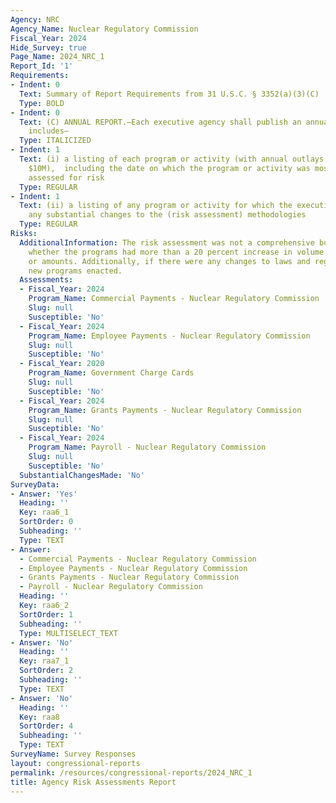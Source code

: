 ```yaml
---
Agency: NRC
Agency_Name: Nuclear Regulatory Commission
Fiscal_Year: 2024
Hide_Survey: true
Page_Name: 2024_NRC_1
Report_Id: '1'
Requirements:
- Indent: 0
  Text: Summary of Report Requirements from 31 U.S.C. § 3352(a)(3)(C)
  Type: BOLD
- Indent: 0
  Text: (C) ANNUAL REPORT.—Each executive agency shall publish an annual report that
    includes—
  Type: ITALICIZED
- Indent: 1
  Text: (i) a listing of each program or activity (with annual outlays greater than
    $10M),  including the date on which the program or activity was most recently
    assessed for risk
  Type: REGULAR
- Indent: 1
  Text: (ii) a listing of any program or activity for which the executive agency makes
    any substantial changes to the (risk assessment) methodologies
  Type: REGULAR
Risks:
  AdditionalInformation: The risk assessment was not a comprehensive but assessed
    whether the programs had more than a 20 percent increase in volume of transactions
    or amounts. Additionally, if there were any changes to laws and regulations and/or
    new programs enacted.
  Assessments:
  - Fiscal_Year: 2024
    Program_Name: Commercial Payments - Nuclear Regulatory Commission
    Slug: null
    Susceptible: 'No'
  - Fiscal_Year: 2024
    Program_Name: Employee Payments - Nuclear Regulatory Commission
    Slug: null
    Susceptible: 'No'
  - Fiscal_Year: 2020
    Program_Name: Government Charge Cards
    Slug: null
    Susceptible: 'No'
  - Fiscal_Year: 2024
    Program_Name: Grants Payments - Nuclear Regulatory Commission
    Slug: null
    Susceptible: 'No'
  - Fiscal_Year: 2024
    Program_Name: Payroll - Nuclear Regulatory Commission
    Slug: null
    Susceptible: 'No'
  SubstantialChangesMade: 'No'
SurveyData:
- Answer: 'Yes'
  Heading: ''
  Key: raa6_1
  SortOrder: 0
  Subheading: ''
  Type: TEXT
- Answer:
  - Commercial Payments - Nuclear Regulatory Commission
  - Employee Payments - Nuclear Regulatory Commission
  - Grants Payments - Nuclear Regulatory Commission
  - Payroll - Nuclear Regulatory Commission
  Heading: ''
  Key: raa6_2
  SortOrder: 1
  Subheading: ''
  Type: MULTISELECT_TEXT
- Answer: 'No'
  Heading: ''
  Key: raa7_1
  SortOrder: 2
  Subheading: ''
  Type: TEXT
- Answer: 'No'
  Heading: ''
  Key: raa8
  SortOrder: 4
  Subheading: ''
  Type: TEXT
SurveyName: Survey Responses
layout: congressional-reports
permalink: /resources/congressional-reports/2024_NRC_1
title: Agency Risk Assessments Report
---
```

